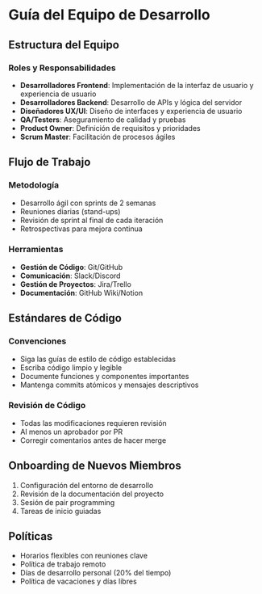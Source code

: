 # Guía del Equipo de Desarrollo

## Estructura del Equipo

### Roles y Responsabilidades
- **Desarrolladores Frontend**: Implementación de la interfaz de usuario y experiencia de usuario
- **Desarrolladores Backend**: Desarrollo de APIs y lógica del servidor
- **Diseñadores UX/UI**: Diseño de interfaces y experiencia de usuario
- **QA/Testers**: Aseguramiento de calidad y pruebas
- **Product Owner**: Definición de requisitos y prioridades
- **Scrum Master**: Facilitación de procesos ágiles

## Flujo de Trabajo

### Metodología
- Desarrollo ágil con sprints de 2 semanas
- Reuniones diarias (stand-ups)
- Revisión de sprint al final de cada iteración
- Retrospectivas para mejora continua

### Herramientas
- **Gestión de Código**: Git/GitHub
- **Comunicación**: Slack/Discord
- **Gestión de Proyectos**: Jira/Trello
- **Documentación**: GitHub Wiki/Notion

## Estándares de Código

### Convenciones
- Siga las guías de estilo de código establecidas
- Escriba código limpio y legible
- Documente funciones y componentes importantes
- Mantenga commits atómicos y mensajes descriptivos

### Revisión de Código
- Todas las modificaciones requieren revisión
- Al menos un aprobador por PR
- Corregir comentarios antes de hacer merge

## Onboarding de Nuevos Miembros
1. Configuración del entorno de desarrollo
2. Revisión de la documentación del proyecto
3. Sesión de pair programming
4. Tareas de inicio guiadas

## Políticas
- Horarios flexibles con reuniones clave
- Política de trabajo remoto
- Días de desarrollo personal (20% del tiempo)
- Política de vacaciones y días libres
